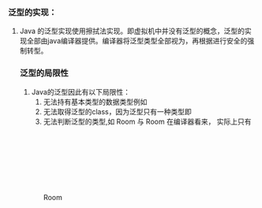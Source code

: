 ### 泛型的实现：
1. Java 的泛型实现使用擦拭法实现。即虚拟机中并没有泛型的概念，泛型的实现全部由java编译器提供。编译器将泛型类型<T>全部视为<Object>，再根据<T>进行安全的强制转型。

### 泛型的局限性
1. Java的泛型因此有以下局限性：
    1. 无法持有基本类型的数据类型例如<int>
    1. 无法取得泛型的class，因为泛型只有一种类型即<Object>
    1. 无法判断泛型的类型,如 Room<Teacher> 与 Room<Student> 在编译器看来， 实际上只有 Room<Object>
    1. 无法示例化 T， 因为T本质上是Object

### 覆写泛型方法注意
不恰当的覆写方法也会报错，例如：
```
class Pair<T> {
    public boolean equals(T t) {
    return this == t;
}
```
在Java中，泛型是在编译时进行类型检查的，编译后会进行类型擦除，即把泛型参数T替换为它的边界，如果没有指定边界，则默认为Object。所以，equals(T)方法在类型擦除后的签名就变成了equals(Object)，这与Object类中的equals(Object)方法签名相同。但是，由于equals(T)方法在源代码中的参数类型是T，而不是Object，所以它并没有覆盖Object类中的equals(Object)方法。在Java中，方法的重写必须满足“参数列表必须与被重写方法的相同”这个原则，所以这里的equals(T)方法并不被视为对Object类的equals(Object)方法的有效重写，因此编译器报错。

如果你想要覆盖Object类的equals(Object)方法，应该这样写：

```@Override
public boolean equals(Object obj) {
    // ...
}```
如果你想要定义一个接受泛型参数的比较方法，可以定义一个新的方法，比如：

```public boolean isEqualTo(T t) {
    // ...
}```
但是这个isEqualTo(T)方法并不会覆盖Object类的equals(Object)方法，所以在使用Object的equals(Object)方法进行比较时，实际上调用的还是Object类的equals(Object)方法，而不是定义的isEqualTo(T)方法。


### 上界通配符extends

Java中的上界通配符使用方式有两种: 一种是传递泛型对象时限定泛型，一种是定义泛型时限定泛型
对于一个泛型类：
```
class Pair<T> {
    private T first;
    private T last;
    public Pair(T first, T last) {
        this.first = first;
        this.last = last;
    }
    public T getFirst() {
        return first;
    }
    public T getLast() {
        return last;
    }
}
```

可以在使用泛型类型Pair<T>的时候，使用extends通配符来限定T的类型:
```
static int add(Pair<? extends Number> p)
```

可以定义泛型类型Pair<T>的时候，使用extends通配符来限定T的类型:
```
class Pair<T exends Number>
```

#### 
